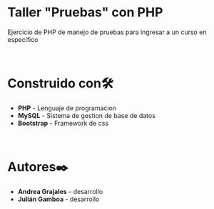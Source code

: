 <h1>Taller "Pruebas" con PHP</h1>
<p>Ejercicio de PHP de manejo de pruebas para ingresar a un curso en específico</p>
<br>
<h1>Construido con<g-emoji class="g-emoji" alias="hammer_and_wrench" fallback-src="https://github.githubassets.com/images/icons/emoji/unicode/1f6e0.png">🛠️</g-emoji></h1>
<ul>
  <li><b>PHP</b> - Lenguaje de programacion</li>
  <li><b>MySQL</b> - Sistema de gestion de base de datos</li>
  <li><b>Bootstrap</b> - Framework de css</li>
</ul>
<br>
<h1>Autores<g-emoji class="g-emoji" alias="black_nib" fallback-src="https://github.githubassets.com/images/icons/emoji/unicode/2712.png">✒️</g-emoji></h1>
<ul>
  <li><b>Andrea Grajales</b> - desarrollo</li>
  <li><b>Julián Gamboa</b> - desarrollo</li>
</ul>


